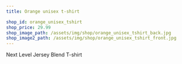 ```yaml
---
title: Orange unisex t-shirt

shop_id: orange_unisex_tshirt
shop_price: 29.99
shop_image_path: /assets/img/shop/orange_unisex_tshirt_back.jpg
shop_image2_path: /assets/img/shop/orange_unisex_tshirt_front.jpg
---
```


Next Level Jersey Blend T-shirt
